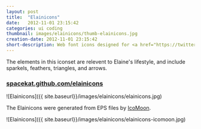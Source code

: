 ```yaml
---
layout: post
title:  "Elainicons"
date:   2012-11-01 23:15:42
categories: ui coding
thumbnail: images/elainicons/thumb-elainicons.jpg
creation-date: 2012-11-01 23:15:42
short-description: Web font icons designed for <a href="https://twitter.com/ejgreenberg">@ejgreenberg</a>
---
```

The elements in this iconset are relevent to Elaine's lifestyle, and
include sparkels, feathers, triangles, and arrows.

### [spacekat.github.com/elainicons](spacekat.github.com/elainicons)

![Elainicons]({{ site.baseurl}}/images/elainicons/elainicons.jpg)

The Elainicons were generated from EPS files by [IcoMoon](http://icomoon.io/app).

![Elainicons]({{ site.baseurl}}/images/elainicons/elainicons-icomoon.jpg)
